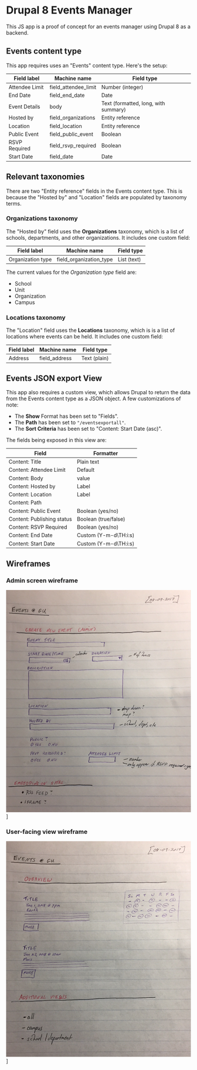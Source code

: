 # Drupal 8 Events Manager

This JS app is a proof of concept for an events manager using Drupal 8 as a backend.

## Events content type

This app requires uses an "Events" content type.  Here's the setup:

| Field label | Machine name | Field type
| ------- | ------- | -------
| Attendee Limit | field_attendee_limit | Number (integer)
| End Date | field_end_date | Date
| Event Details	| body | Text (formatted, long, with summary)
| Hosted by	| field_organizations | Entity reference
| Location | field_location | Entity reference
| Public Event | field_public_event | Boolean
| RSVP Required	| field_rsvp_required | Boolean
| Start Date | field_date | Date

## Relevant taxonomies

There are two "Entity reference" fields in the Events content type.  This is because the "Hosted by" and "Location" fields are populated by taxonomy terms.

### Organizations taxonomy

The "Hosted by" field uses the __Organizations__ taxonomy, which is a list of schools, departments, and other organizations.	It includes one custom field:

| Field label | Machine name | Field type
| ------- | ------- | -------
| Organization type | field_organization_type | List (text)

The current values for the _Organization type_ field are:

* School
* Unit
* Organization
* Campus

### Locations taxonomy
The "Location" field uses the __Locations__ taxonomy, which is is a list of locations where events can be held.  It includes one custom field:

| Field label | Machine name | Field type
| ------- | ------- | -------
| Address | field_address | Text (plain)

## Events JSON export View

This app also requires a custom view, which allows Drupal to return the data from the Events content type as a JSON object.  A few customizations of note:

* The __Show__ Format has been set to "Fields".
* The __Path__ has been set to `"/eventsexportall"`.
* The __Sort Criteria__ has been set to "Content: Start Date (asc)".

The fields being exposed in this view are:

| Field | Formatter
| ------- | -------
| Content: Title | Plain text
| Content: Attendee Limit | Default
| Content: Body | value
| Content: Hosted by | Label
| Content: Location | Label
| Content: Path |
| Content: Public Event | Boolean (yes/no)
| Content: Publishing status | Boolean (true/false)
| Content: RSVP Required | Boolean (yes/no)
| Content: End Date | Custom (Y-m-d\TH:i:s)
| Content: Start Date | Custom (Y-m-d\TH:i:s)

## Wireframes

### Admin screen wireframe
![Admin screen wireframe](_creative/gu-events-admin.jpg)]

### User-facing view wireframe
![Views wireframe](_creative/gu-events-views.jpg)]
